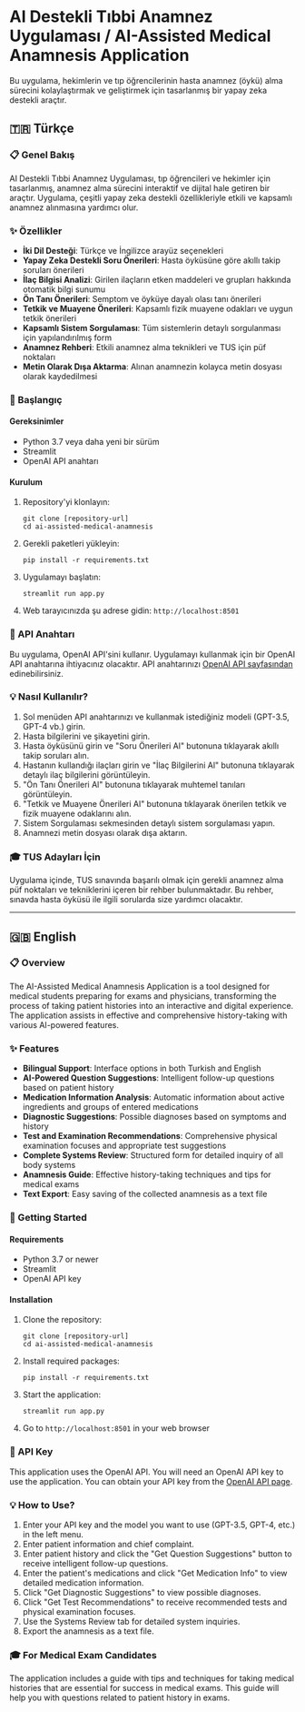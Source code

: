 # AI Destekli Tıbbi Anamnez Uygulaması / AI-Assisted Medical Anamnesis Application

Bu uygulama, hekimlerin ve tıp öğrencilerinin hasta anamnez (öykü) alma sürecini kolaylaştırmak ve geliştirmek için tasarlanmış bir yapay zeka destekli araçtır.

## 🇹🇷 Türkçe

### 📋 Genel Bakış

AI Destekli Tıbbi Anamnez Uygulaması, tıp öğrencileri ve hekimler için tasarlanmış, anamnez alma sürecini interaktif ve dijital hale getiren bir araçtır. Uygulama, çeşitli yapay zeka destekli özellikleriyle etkili ve kapsamlı anamnez alınmasına yardımcı olur.

### ✨ Özellikler

- **İki Dil Desteği**: Türkçe ve İngilizce arayüz seçenekleri
- **Yapay Zeka Destekli Soru Önerileri**: Hasta öyküsüne göre akıllı takip soruları önerileri
- **İlaç Bilgisi Analizi**: Girilen ilaçların etken maddeleri ve grupları hakkında otomatik bilgi sunumu
- **Ön Tanı Önerileri**: Semptom ve öyküye dayalı olası tanı önerileri
- **Tetkik ve Muayene Önerileri**: Kapsamlı fizik muayene odakları ve uygun tetkik önerileri
- **Kapsamlı Sistem Sorgulaması**: Tüm sistemlerin detaylı sorgulanması için yapılandırılmış form
- **Anamnez Rehberi**: Etkili anamnez alma teknikleri ve TUS için püf noktaları
- **Metin Olarak Dışa Aktarma**: Alınan anamnezin kolayca metin dosyası olarak kaydedilmesi

### 🚀 Başlangıç

#### Gereksinimler

- Python 3.7 veya daha yeni bir sürüm
- Streamlit
- OpenAI API anahtarı

#### Kurulum

1. Repository'yi klonlayın:
   ```
   git clone [repository-url]
   cd ai-assisted-medical-anamnesis
   ```

2. Gerekli paketleri yükleyin:
   ```
   pip install -r requirements.txt
   ```

3. Uygulamayı başlatın:
   ```
   streamlit run app.py
   ```

4. Web tarayıcınızda şu adrese gidin: `http://localhost:8501`

### 🔑 API Anahtarı

Bu uygulama, OpenAI API'sini kullanır. Uygulamayı kullanmak için bir OpenAI API anahtarına ihtiyacınız olacaktır. API anahtarınızı [OpenAI API sayfasından](https://platform.openai.com/api-keys) edinebilirsiniz.

### 💡 Nasıl Kullanılır?

1. Sol menüden API anahtarınızı ve kullanmak istediğiniz modeli (GPT-3.5, GPT-4 vb.) girin.
2. Hasta bilgilerini ve şikayetini girin.
3. Hasta öyküsünü girin ve "Soru Önerileri Al" butonuna tıklayarak akıllı takip soruları alın.
4. Hastanın kullandığı ilaçları girin ve "İlaç Bilgilerini Al" butonuna tıklayarak detaylı ilaç bilgilerini görüntüleyin.
5. "Ön Tanı Önerileri Al" butonuna tıklayarak muhtemel tanıları görüntüleyin.
6. "Tetkik ve Muayene Önerileri Al" butonuna tıklayarak önerilen tetkik ve fizik muayene odaklarını alın.
7. Sistem Sorgulaması sekmesinden detaylı sistem sorgulaması yapın.
8. Anamnezi metin dosyası olarak dışa aktarın.

### 🎓 TUS Adayları İçin

Uygulama içinde, TUS sınavında başarılı olmak için gerekli anamnez alma püf noktaları ve tekniklerini içeren bir rehber bulunmaktadır. Bu rehber, sınavda hasta öyküsü ile ilgili sorularda size yardımcı olacaktır.

---

## 🇬🇧 English

### 📋 Overview

The AI-Assisted Medical Anamnesis Application is a tool designed for medical students preparing for exams and physicians, transforming the process of taking patient histories into an interactive and digital experience. The application assists in effective and comprehensive history-taking with various AI-powered features.

### ✨ Features

- **Bilingual Support**: Interface options in both Turkish and English
- **AI-Powered Question Suggestions**: Intelligent follow-up questions based on patient history
- **Medication Information Analysis**: Automatic information about active ingredients and groups of entered medications
- **Diagnostic Suggestions**: Possible diagnoses based on symptoms and history
- **Test and Examination Recommendations**: Comprehensive physical examination focuses and appropriate test suggestions
- **Complete Systems Review**: Structured form for detailed inquiry of all body systems
- **Anamnesis Guide**: Effective history-taking techniques and tips for medical exams
- **Text Export**: Easy saving of the collected anamnesis as a text file

### 🚀 Getting Started

#### Requirements

- Python 3.7 or newer
- Streamlit
- OpenAI API key

#### Installation

1. Clone the repository:
   ```
   git clone [repository-url]
   cd ai-assisted-medical-anamnesis
   ```

2. Install required packages:
   ```
   pip install -r requirements.txt
   ```

3. Start the application:
   ```
   streamlit run app.py
   ```

4. Go to `http://localhost:8501` in your web browser

### 🔑 API Key

This application uses the OpenAI API. You will need an OpenAI API key to use the application. You can obtain your API key from the [OpenAI API page](https://platform.openai.com/api-keys).

### 💡 How to Use?

1. Enter your API key and the model you want to use (GPT-3.5, GPT-4, etc.) in the left menu.
2. Enter patient information and chief complaint.
3. Enter patient history and click the "Get Question Suggestions" button to receive intelligent follow-up questions.
4. Enter the patient's medications and click "Get Medication Info" to view detailed medication information.
5. Click "Get Diagnostic Suggestions" to view possible diagnoses.
6. Click "Get Test Recommendations" to receive recommended tests and physical examination focuses.
7. Use the Systems Review tab for detailed system inquiries.
8. Export the anamnesis as a text file.

### 🎓 For Medical Exam Candidates

The application includes a guide with tips and techniques for taking medical histories that are essential for success in medical exams. This guide will help you with questions related to patient history in exams.
